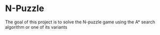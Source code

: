 # N-Puzzle
The goal of this project is to solve the N-puzzle game using the A* search algorithm or one of its variants
